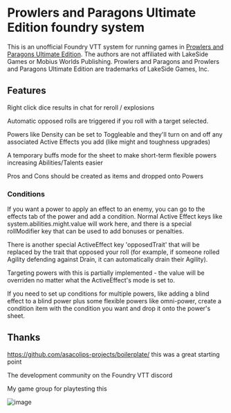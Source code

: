 # Prowlers and Paragons Ultimate Edition foundry system

This is an unofficial Foundry VTT system for running games in [Prowlers and Paragons Ultimate Edition](https://mobiusworldspublishing.com/products/prowlers-paragons-ultimate-edition/). The authors are not affiliated with LakeSide Games or Mobius Worlds Publishing. Prowlers and Paragons and Prowlers and Paragons Ultimate Edition are trademarks of LakeSide Games, Inc.

## Features

Right click dice results in chat for reroll / explosions

Automatic opposed rolls are triggered if you roll with a target selected.

Powers like Density can be set to Toggleable and they'll turn on and off any associated Active Effects you add (like might and toughness upgrades)

A temporary buffs mode for the sheet to make short-term flexible powers increasing Abilities/Talents easier

Pros and Cons should be created as items and dropped onto Powers

### Conditions

If you want a power to apply an effect to an enemy, you can go to the effects tab of the power and add a condition. Normal Active Effect keys like system.abilities.might.value will work here, and there is a special rollModifier key that can be used to add bonuses or penalties. 

There is another special ActiveEffect key 'opposedTrait' that will be replaced by the trait that opposed your roll (for example, if someone rolled Agility defending against Drain, it can automatically drain their Agility).

Targeting powers with this is partially implemented - the value will be overriden no matter what the ActiveEffect's mode is set to.

If you need to set up conditions for multiple powers, like adding a blind effect to a blind power plus some flexible powers like omni-power, create a condition item with the condition you want and drop it onto the power's sheet.

## Thanks

https://github.com/asacolips-projects/boilerplate/ this was a great starting point

The development community on the Foundry VTT discord

My game group for playtesting this

![image](https://github.com/user-attachments/assets/cb19dd34-2aeb-49a3-ad47-e58cb83176c0)
